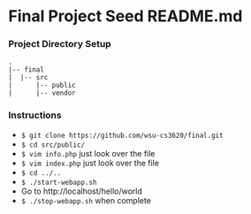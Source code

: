 Final Project Seed README.md
============================

### Project Directory Setup

```
.
|-- final
|  |-- src
|      |-- public
|      |-- vendor
```

### Instructions

- `$ git clone https://github.com/wsu-cs3620/final.git`
- `$ cd src/public/`
- `$ vim info.php` just look over the file
- `$ vim index.php` just look over the file
- `$ cd ../..`
- `$ ./start-webapp.sh`
- Go to http://localhost/hello/world
- `$ ./stop-webapp.sh` when complete
